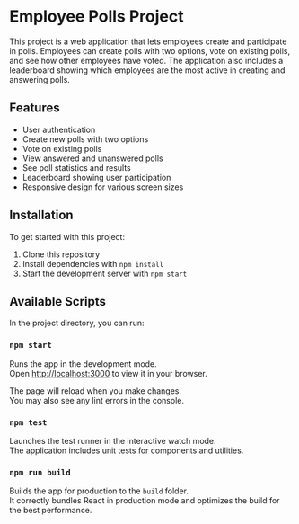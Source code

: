 # Employee Polls Project

This project is a web application that lets employees create and participate in polls. Employees can create polls with two options, vote on existing polls, and see how other employees have voted. The application also includes a leaderboard showing which employees are the most active in creating and answering polls.

## Features

- User authentication
- Create new polls with two options
- Vote on existing polls
- View answered and unanswered polls
- See poll statistics and results
- Leaderboard showing user participation
- Responsive design for various screen sizes

## Installation

To get started with this project:

1. Clone this repository
2. Install dependencies with `npm install`
3. Start the development server with `npm start`

## Available Scripts

In the project directory, you can run:

### `npm start`

Runs the app in the development mode.\
Open [http://localhost:3000](http://localhost:3000) to view it in your browser.

The page will reload when you make changes.\
You may also see any lint errors in the console.

### `npm test`

Launches the test runner in the interactive watch mode.\
The application includes unit tests for components and utilities.

### `npm run build`

Builds the app for production to the `build` folder.\
It correctly bundles React in production mode and optimizes the build for the best performance.



